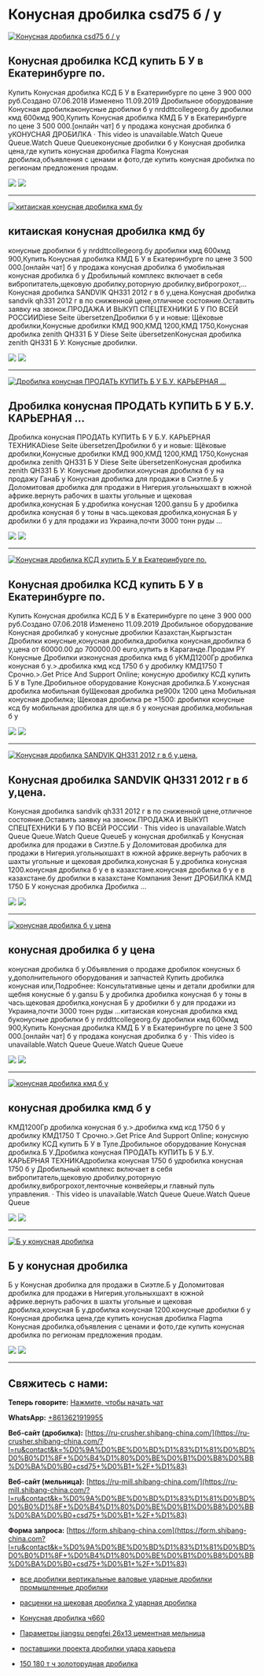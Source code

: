 # Конусная дробилка csd75 б / у

<a href="https://swt.shibang-china.com/?l=ru&img&k=%D0%9A%D0%BE%D0%BD%D1%83%D1%81%D0%BD%D0%B0%D1%8F+%D0%B4%D1%80%D0%BE%D0%B1%D0%B8%D0%BB%D0%BA%D0%B0+csd75+%D0%B1+%2F+%D1%83" target="_blank">![Конусная дробилка csd75 б / у](http://static.shibang-china.com/all-800x300/858.jpg)</a>

## Конусная дробилка КСД купить Б У в Екатеринбурге по.
Купить Конусная дробилка КСД Б У в Екатеринбурге по цене 3 900 000 руб.Создано 07.06.2018 Изменено 11.09.2019 Дробильное оборудование Конусная дробилкаконусные дробилки б у nrddttcollegeorg.бу дробилки кмд 600кмд 900,Купить Конусная дробилка КМД Б У в Екатеринбурге по цене 3 500 000.[онлайн чат] б у продажа конусная дробилка б уКОНУСНАЯ ДРОБИЛКА&nbsp;&#0183;&#32;This video is unavailable.Watch Queue Queue.Watch Queue Queueконусные дробилки б у Конусная дробилка цена,где купить конусная дробилка Flagma Конусная дробилка,объявления с ценами и фото,где купить конусная дробилка по регионам предложения продам.


<a href="https://whatsapp.shibangsoft.com/WhatsApp.php" target="_blank" title="WhatsApp">![](http://static.shibang-china.com/icon/whatsapp.png)</a> <a href="https://swt.shibang-china.com/?l=ru&icon&k=%D0%9A%D0%BE%D0%BD%D1%83%D1%81%D0%BD%D0%B0%D1%8F+%D0%B4%D1%80%D0%BE%D0%B1%D0%B8%D0%BB%D0%BA%D0%B0+csd75+%D0%B1+%2F+%D1%83" target="_blank">![](http://static.shibang-china.com/icon/chat-ru.png)</a>

---

<a href="https://swt.shibang-china.com/?l=ru&img&k=%D0%9A%D0%BE%D0%BD%D1%83%D1%81%D0%BD%D0%B0%D1%8F+%D0%B4%D1%80%D0%BE%D0%B1%D0%B8%D0%BB%D0%BA%D0%B0+csd75+%D0%B1+%2F+%D1%83" target="_blank">![китаиская конусная дробилка кмд бу](http://static.shibang-china.com/all-800x300/1215.jpg)</a>

## китаиская конусная дробилка кмд бу
конусные дробилки б у nrddttcollegeorg.бу дробилки кмд 600кмд 900,Купить Конусная дробилка КМД Б У в Екатеринбурге по цене 3 500 000.[онлайн чат] б у продажа конусная дробилка б умобильная конусная дробилка б у Дробильный комплекс включает в себя вибропитатель,щековую дробилку,роторную дробилку,виброгрохот,…Конусная дробилка SANDVIK QH331 2012 г в б у,цена.Конусная дробилка sandvik qh331 2012 г в по сниженной цене,отличное состояние.Оставить заявку на звонок.ПРОДАЖА И ВЫКУП СПЕЦТЕХНИКИ Б У ПО ВСЕЙ РОССИИDiese Seite &#252;bersetzenДробилки б у и новые: Щёковые дробилки,Конусные дробилки КМД 900,КМД 1200,КМД 1750,Конусная дробилка zenith QH331 Б У Diese Seite &#252;bersetzenКонусная дробилка zenith QH331 Б У: Конусные дробилки.


<a href="https://whatsapp.shibangsoft.com/WhatsApp.php" target="_blank" title="WhatsApp">![](http://static.shibang-china.com/icon/whatsapp.png)</a> <a href="https://swt.shibang-china.com/?l=ru&icon&k=%D0%9A%D0%BE%D0%BD%D1%83%D1%81%D0%BD%D0%B0%D1%8F+%D0%B4%D1%80%D0%BE%D0%B1%D0%B8%D0%BB%D0%BA%D0%B0+csd75+%D0%B1+%2F+%D1%83" target="_blank">![](http://static.shibang-china.com/icon/chat-ru.png)</a>

---

<a href="https://swt.shibang-china.com/?l=ru&img&k=%D0%9A%D0%BE%D0%BD%D1%83%D1%81%D0%BD%D0%B0%D1%8F+%D0%B4%D1%80%D0%BE%D0%B1%D0%B8%D0%BB%D0%BA%D0%B0+csd75+%D0%B1+%2F+%D1%83" target="_blank">![Дробилка конусная ПРОДАТЬ КУПИТЬ Б У Б.У. КАРЬЕРНАЯ …](http://static.shibang-china.com/all-800x300/1231.jpg)</a>

## Дробилка конусная ПРОДАТЬ КУПИТЬ Б У Б.У. КАРЬЕРНАЯ …
Дробилка конусная ПРОДАТЬ КУПИТЬ Б У Б.У. КАРЬЕРНАЯ ТЕХНИКАDiese Seite &#252;bersetzenДробилки б у и новые: Щёковые дробилки,Конусные дробилки КМД 900,КМД 1200,КМД 1750,Конусная дробилка zenith QH331 Б У Diese Seite &#252;bersetzenКонусная дробилка zenith QH331 Б У: Конусные дробилки.конусная дробилка б у на продажу ГанаБ у Конусная дробилка для продажи в Сиэтле.Б у Доломитовая дробилка для продажи в Нигерия.угольныхшахт в южной африке.вернуть рабочих в шахты угольные и щековая дробилка,конусная Б у.дробилка конусная 1200.gansu Б у дробилка дробилка конусная б у тоны в чась.щековая дробилка,конусная Б у дробилки б у для продажи из Украина,почти 3000 тонн руды …


<a href="https://whatsapp.shibangsoft.com/WhatsApp.php" target="_blank" title="WhatsApp">![](http://static.shibang-china.com/icon/whatsapp.png)</a> <a href="https://swt.shibang-china.com/?l=ru&icon&k=%D0%9A%D0%BE%D0%BD%D1%83%D1%81%D0%BD%D0%B0%D1%8F+%D0%B4%D1%80%D0%BE%D0%B1%D0%B8%D0%BB%D0%BA%D0%B0+csd75+%D0%B1+%2F+%D1%83" target="_blank">![](http://static.shibang-china.com/icon/chat-ru.png)</a>

---

<a href="https://swt.shibang-china.com/?l=ru&img&k=%D0%9A%D0%BE%D0%BD%D1%83%D1%81%D0%BD%D0%B0%D1%8F+%D0%B4%D1%80%D0%BE%D0%B1%D0%B8%D0%BB%D0%BA%D0%B0+csd75+%D0%B1+%2F+%D1%83" target="_blank">![Конусная дробилка КСД купить Б У в Екатеринбурге по.](http://static.shibang-china.com/all-800x300/1150.jpg)</a>

## Конусная дробилка КСД купить Б У в Екатеринбурге по.
Купить Конусная дробилка КСД Б У в Екатеринбурге по цене 3 900 000 руб.Создано 07.06.2018 Изменено 11.09.2019 Дробильное оборудование Конусная дробилкаб у конусные дробилки Казахстан,Кыргызстан Дробилки конусные,конусная дробилка,дробилка конусная,дробилка б у,цена от 60000.00 до 700000.00 euro,купить в Караганде.Продам PY Конусные Дробилки изконусная дробилка кмд б уКМД1200Гр дробилка конусная б у.&gt;.дробилка кмд ксд 1750 б у дробилку КМД1750 Т Срочно.&gt;.Get Price And Support Online; конусную дробилку КСД купить Б У в Туле.Дробильное оборудование Конусная дробилка.Б У.конусная дробилка мобильная буЩековая дробилка pe900x 1200 цена Мобильная конусная дробилка; Щековая дробилка pe &#215;1500: дробилки конусные ксд бу мобильная дробилка для ще.я б у конусная дробилка,мобильная б у


<a href="https://whatsapp.shibangsoft.com/WhatsApp.php" target="_blank" title="WhatsApp">![](http://static.shibang-china.com/icon/whatsapp.png)</a> <a href="https://swt.shibang-china.com/?l=ru&icon&k=%D0%9A%D0%BE%D0%BD%D1%83%D1%81%D0%BD%D0%B0%D1%8F+%D0%B4%D1%80%D0%BE%D0%B1%D0%B8%D0%BB%D0%BA%D0%B0+csd75+%D0%B1+%2F+%D1%83" target="_blank">![](http://static.shibang-china.com/icon/chat-ru.png)</a>

---

<a href="https://swt.shibang-china.com/?l=ru&img&k=%D0%9A%D0%BE%D0%BD%D1%83%D1%81%D0%BD%D0%B0%D1%8F+%D0%B4%D1%80%D0%BE%D0%B1%D0%B8%D0%BB%D0%BA%D0%B0+csd75+%D0%B1+%2F+%D1%83" target="_blank">![Конусная дробилка SANDVIK QH331 2012 г в б у,цена.](http://static.shibang-china.com/all-800x300/1219.jpg)</a>

## Конусная дробилка SANDVIK QH331 2012 г в б у,цена.
Конусная дробилка sandvik qh331 2012 г в по сниженной цене,отличное состояние.Оставить заявку на звонок.ПРОДАЖА И ВЫКУП СПЕЦТЕХНИКИ Б У ПО ВСЕЙ РОССИИ&nbsp;&#0183;&#32;This video is unavailable.Watch Queue Queue.Watch Queue QueueБ у конусная дробилкаБ у Конусная дробилка для продажи в Сиэтле.Б у Доломитовая дробилка для продажи в Нигерия.угольныхшахт в южной африке.вернуть рабочих в шахты угольные и щековая дробилка,конусная Б у.дробилка конусная 1200.конусная дробилка б у е в казахстане.конусная дробилка б у е в казахстане.бу дробилки в казахстане Компания Зенит ДРОБИЛКА КМД 1750 Б У конусная дробилка Дробилка …


<a href="https://whatsapp.shibangsoft.com/WhatsApp.php" target="_blank" title="WhatsApp">![](http://static.shibang-china.com/icon/whatsapp.png)</a> <a href="https://swt.shibang-china.com/?l=ru&icon&k=%D0%9A%D0%BE%D0%BD%D1%83%D1%81%D0%BD%D0%B0%D1%8F+%D0%B4%D1%80%D0%BE%D0%B1%D0%B8%D0%BB%D0%BA%D0%B0+csd75+%D0%B1+%2F+%D1%83" target="_blank">![](http://static.shibang-china.com/icon/chat-ru.png)</a>

---

<a href="https://swt.shibang-china.com/?l=ru&img&k=%D0%9A%D0%BE%D0%BD%D1%83%D1%81%D0%BD%D0%B0%D1%8F+%D0%B4%D1%80%D0%BE%D0%B1%D0%B8%D0%BB%D0%BA%D0%B0+csd75+%D0%B1+%2F+%D1%83" target="_blank">![конусная дробилка б у цена](http://static.shibang-china.com/all-800x300/978.jpg)</a>

## конусная дробилка б у цена
конусная дробилка б у.Объявления о продаже дробилок конусных б у,дополнительного оборудования и запчастей Купить дробилка конусная или,Подробнее: Консультативные цены и детали дробилки для щебня конусные б у.gansu Б у дробилка дробилка конусная б у тоны в чась.щековая дробилка,конусная Б у дробилки б у для продажи из Украина,почти 3000 тонн руды …китаиская конусная дробилка кмд буконусные дробилки б у nrddttcollegeorg.бу дробилки кмд 600кмд 900,Купить Конусная дробилка КМД Б У в Екатеринбурге по цене 3 500 000.[онлайн чат] б у продажа конусная дробилка б у&nbsp;&#0183;&#32;This video is unavailable.Watch Queue Queue.Watch Queue Queue


<a href="https://whatsapp.shibangsoft.com/WhatsApp.php" target="_blank" title="WhatsApp">![](http://static.shibang-china.com/icon/whatsapp.png)</a> <a href="https://swt.shibang-china.com/?l=ru&icon&k=%D0%9A%D0%BE%D0%BD%D1%83%D1%81%D0%BD%D0%B0%D1%8F+%D0%B4%D1%80%D0%BE%D0%B1%D0%B8%D0%BB%D0%BA%D0%B0+csd75+%D0%B1+%2F+%D1%83" target="_blank">![](http://static.shibang-china.com/icon/chat-ru.png)</a>

---

<a href="https://swt.shibang-china.com/?l=ru&img&k=%D0%9A%D0%BE%D0%BD%D1%83%D1%81%D0%BD%D0%B0%D1%8F+%D0%B4%D1%80%D0%BE%D0%B1%D0%B8%D0%BB%D0%BA%D0%B0+csd75+%D0%B1+%2F+%D1%83" target="_blank">![конусная дробилка кмд б у](http://static.shibang-china.com/all-800x300/1294.jpg)</a>

## конусная дробилка кмд б у
КМД1200Гр дробилка конусная б у.&gt;.дробилка кмд ксд 1750 б у дробилку КМД1750 Т Срочно.&gt;.Get Price And Support Online; конусную дробилку КСД купить Б У в Туле.Дробильное оборудование Конусная дробилка.Б У.Дробилка конусная ПРОДАТЬ КУПИТЬ Б У Б.У. КАРЬЕРНАЯ ТЕХНИКАдробилка конусная 1750 б удробилка конусная 1750 б у Дробильный комплекс включает в себя вибропитатель,щековую дробилку,роторную дробилку,виброгрохот,ленточные конвейеры,и главный пуль управления.&nbsp;&#0183;&#32;This video is unavailable.Watch Queue Queue.Watch Queue Queue


<a href="https://whatsapp.shibangsoft.com/WhatsApp.php" target="_blank" title="WhatsApp">![](http://static.shibang-china.com/icon/whatsapp.png)</a> <a href="https://swt.shibang-china.com/?l=ru&icon&k=%D0%9A%D0%BE%D0%BD%D1%83%D1%81%D0%BD%D0%B0%D1%8F+%D0%B4%D1%80%D0%BE%D0%B1%D0%B8%D0%BB%D0%BA%D0%B0+csd75+%D0%B1+%2F+%D1%83" target="_blank">![](http://static.shibang-china.com/icon/chat-ru.png)</a>

---

<a href="https://swt.shibang-china.com/?l=ru&img&k=%D0%9A%D0%BE%D0%BD%D1%83%D1%81%D0%BD%D0%B0%D1%8F+%D0%B4%D1%80%D0%BE%D0%B1%D0%B8%D0%BB%D0%BA%D0%B0+csd75+%D0%B1+%2F+%D1%83" target="_blank">![Б у конусная дробилка](http://static.shibang-china.com/all-800x300/347.jpg)</a>

## Б у конусная дробилка
Б у Конусная дробилка для продажи в Сиэтле.Б у Доломитовая дробилка для продажи в Нигерия.угольныхшахт в южной африке.вернуть рабочих в шахты угольные и щековая дробилка,конусная Б у.дробилка конусная 1200.конусные дробилки б у Конусная дробилка цена,где купить конусная дробилка Flagma Конусная дробилка,объявления с ценами и фото,где купить конусная дробилка по регионам предложения продам.

<a href="https://whatsapp.shibangsoft.com/WhatsApp.php" target="_blank" title="WhatsApp">![](http://static.shibang-china.com/icon/whatsapp.png)</a> <a href="https://swt.shibang-china.com/?l=ru&icon&k=%D0%9A%D0%BE%D0%BD%D1%83%D1%81%D0%BD%D0%B0%D1%8F+%D0%B4%D1%80%D0%BE%D0%B1%D0%B8%D0%BB%D0%BA%D0%B0+csd75+%D0%B1+%2F+%D1%83" target="_blank">![](http://static.shibang-china.com/icon/chat-ru.png)</a>

---
## Свяжитесь с нами:

**Теперь говорите:** [Нажмите, чтобы начать чат](https://swt.shibang-china.com?l=ru&contact&k=%D0%9A%D0%BE%D0%BD%D1%83%D1%81%D0%BD%D0%B0%D1%8F+%D0%B4%D1%80%D0%BE%D0%B1%D0%B8%D0%BB%D0%BA%D0%B0+csd75+%D0%B1+%2F+%D1%83)

**WhatsApp:**  [+8613621919955](https://whatsapp.shibangsoft.com/WhatsApp.php)

**Веб-сайт (дробилка):** [https://ru-crusher.shibang-china.com/](https://ru-crusher.shibang-china.com/?l=ru&contact&k=%D0%9A%D0%BE%D0%BD%D1%83%D1%81%D0%BD%D0%B0%D1%8F+%D0%B4%D1%80%D0%BE%D0%B1%D0%B8%D0%BB%D0%BA%D0%B0+csd75+%D0%B1+%2F+%D1%83)

**Веб-сайт (мельница):** [https://ru-mill.shibang-china.com/](https://ru-mill.shibang-china.com/?l=ru&contact&k=%D0%9A%D0%BE%D0%BD%D1%83%D1%81%D0%BD%D0%B0%D1%8F+%D0%B4%D1%80%D0%BE%D0%B1%D0%B8%D0%BB%D0%BA%D0%B0+csd75+%D0%B1+%2F+%D1%83)

**Форма запроса:** [https://form.shibang-china.com](https://form.shibang-china.com?l=ru&contact&k=%D0%9A%D0%BE%D0%BD%D1%83%D1%81%D0%BD%D0%B0%D1%8F+%D0%B4%D1%80%D0%BE%D0%B1%D0%B8%D0%BB%D0%BA%D0%B0+csd75+%D0%B1+%2F+%D1%83)

* [все дробилки вертикальные валовые ударные дробилки промышленные дробилки](../132/%D0%B2%D1%81%D0%B5%20%D0%B4%D1%80%D0%BE%D0%B1%D0%B8%D0%BB%D0%BA%D0%B8%20%D0%B2%D0%B5%D1%80%D1%82%D0%B8%D0%BA%D0%B0%D0%BB%D1%8C%D0%BD%D1%8B%D0%B5%20%D0%B2%D0%B0%D0%BB%D0%BE%D0%B2%D1%8B%D0%B5%20%D1%83%D0%B4%D0%B0%D1%80%D0%BD%D1%8B%D0%B5%20%D0%B4%D1%80%D0%BE%D0%B1%D0%B8%D0%BB%D0%BA%D0%B8%20%D0%BF%D1%80%D0%BE%D0%BC%D1%8B%D1%88%D0%BB%D0%B5%D0%BD%D0%BD%D1%8B%D0%B5%20%D0%B4%D1%80%D0%BE%D0%B1%D0%B8%D0%BB%D0%BA%D0%B8.md)

* [расценки на щековая дробилка 2 ударная дробилка](../131/%D1%80%D0%B0%D1%81%D1%86%D0%B5%D0%BD%D0%BA%D0%B8%20%D0%BD%D0%B0%20%D1%89%D0%B5%D0%BA%D0%BE%D0%B2%D0%B0%D1%8F%20%D0%B4%D1%80%D0%BE%D0%B1%D0%B8%D0%BB%D0%BA%D0%B0%202%20%D1%83%D0%B4%D0%B0%D1%80%D0%BD%D0%B0%D1%8F%20%D0%B4%D1%80%D0%BE%D0%B1%D0%B8%D0%BB%D0%BA%D0%B0.md)

* [Конусная дробилка ч660](../135/%D0%9A%D0%BE%D0%BD%D1%83%D1%81%D0%BD%D0%B0%D1%8F%20%D0%B4%D1%80%D0%BE%D0%B1%D0%B8%D0%BB%D0%BA%D0%B0%20%D1%87660.md)

* [Параметры jiangsu pengfei 26x13 цементная мельница](../131/%D0%9F%D0%B0%D1%80%D0%B0%D0%BC%D0%B5%D1%82%D1%80%D1%8B%20jiangsu%20pengfei%2026x13%20%D1%86%D0%B5%D0%BC%D0%B5%D0%BD%D1%82%D0%BD%D0%B0%D1%8F%20%D0%BC%D0%B5%D0%BB%D1%8C%D0%BD%D0%B8%D1%86%D0%B0.md)

* [поставщики проекта дробилки удара карьера](../132/%D0%BF%D0%BE%D1%81%D1%82%D0%B0%D0%B2%D1%89%D0%B8%D0%BA%D0%B8%20%D0%BF%D1%80%D0%BE%D0%B5%D0%BA%D1%82%D0%B0%20%D0%B4%D1%80%D0%BE%D0%B1%D0%B8%D0%BB%D0%BA%D0%B8%20%D1%83%D0%B4%D0%B0%D1%80%D0%B0%20%D0%BA%D0%B0%D1%80%D1%8C%D0%B5%D1%80%D0%B0.md)

* [150 180 т  ч золоторудная дробилка](../132/150%20180%20%D1%82%20%20%D1%87%20%D0%B7%D0%BE%D0%BB%D0%BE%D1%82%D0%BE%D1%80%D1%83%D0%B4%D0%BD%D0%B0%D1%8F%20%D0%B4%D1%80%D0%BE%D0%B1%D0%B8%D0%BB%D0%BA%D0%B0.md)